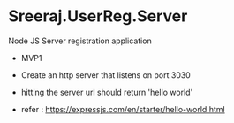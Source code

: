 # Sreeraj.UserReg.Server

Node JS Server registration application

- MVP1

* Create an http server that listens on port 3030
* hitting the server url should return 'hello world'

* refer : https://expressjs.com/en/starter/hello-world.html
